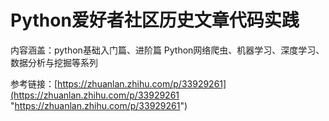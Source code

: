 # Python爱好者社区历史文章代码实践

内容涵盖：python基础入门篇、进阶篇 Python网络爬虫、机器学习、深度学习、数据分析与挖掘等系列

参考链接：[https://zhuanlan.zhihu.com/p/33929261](https://zhuanlan.zhihu.com/p/33929261 "https://zhuanlan.zhihu.com/p/33929261")